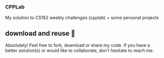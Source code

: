 ### CPPLab
My solution to CS162 weekly challenges (cpplab) + some personal projects

## download and reuse 🎊

Absolutely! Feel free to fork, download or share my code.
If you have a better solution(s) or would like to collaborate,
don't hesitate to reach me. 
